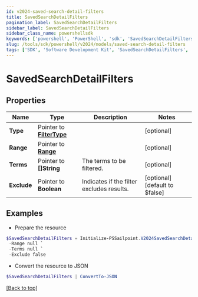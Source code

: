 ```yaml
---
id: v2024-saved-search-detail-filters
title: SavedSearchDetailFilters
pagination_label: SavedSearchDetailFilters
sidebar_label: SavedSearchDetailFilters
sidebar_class_name: powershellsdk
keywords: ['powershell', 'PowerShell', 'sdk', 'SavedSearchDetailFilters', 'V2024SavedSearchDetailFilters'] 
slug: /tools/sdk/powershell/v2024/models/saved-search-detail-filters
tags: ['SDK', 'Software Development Kit', 'SavedSearchDetailFilters', 'V2024SavedSearchDetailFilters']
---
```



# SavedSearchDetailFilters

## Properties

Name | Type | Description | Notes
------------ | ------------- | ------------- | -------------
**Type** |  Pointer to [**FilterType**](filter-type) |  | [optional] 
**Range** |  Pointer to [**Range**](range) |  | [optional] 
**Terms** |  Pointer to **[]String** | The terms to be filtered. | [optional] 
**Exclude** |  Pointer to **Boolean** | Indicates if the filter excludes results. | [optional] [default to $false]

## Examples

- Prepare the resource
```powershell
$SavedSearchDetailFilters = Initialize-PSSailpoint.V2024SavedSearchDetailFilters  -Type null `
 -Range null `
 -Terms null `
 -Exclude false
```

- Convert the resource to JSON
```powershell
$SavedSearchDetailFilters | ConvertTo-JSON
```


[[Back to top]](#) 

